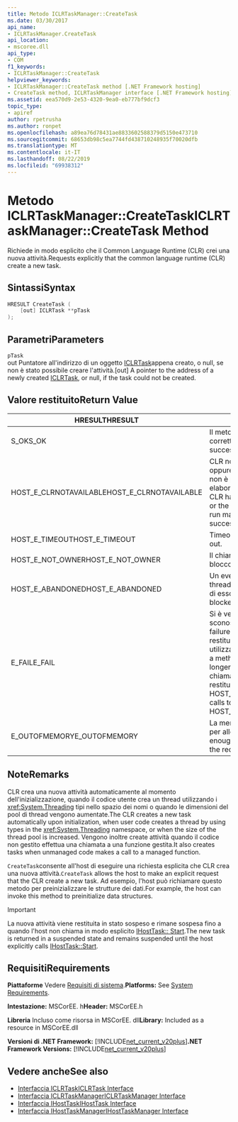 ```yaml
---
title: Metodo ICLRTaskManager::CreateTask
ms.date: 03/30/2017
api_name:
- ICLRTaskManager.CreateTask
api_location:
- mscoree.dll
api_type:
- COM
f1_keywords:
- ICLRTaskManager::CreateTask
helpviewer_keywords:
- ICLRTaskManager::CreateTask method [.NET Framework hosting]
- CreateTask method, ICLRTaskManager interface [.NET Framework hosting]
ms.assetid: eea570d9-2e53-4320-9ea0-eb777bf9dcf3
topic_type:
- apiref
author: rpetrusha
ms.author: ronpet
ms.openlocfilehash: a89ea76d78431ae8833602588379d5150e473710
ms.sourcegitcommit: 68653db98c5ea7744fd438710248935f70020dfb
ms.translationtype: MT
ms.contentlocale: it-IT
ms.lasthandoff: 08/22/2019
ms.locfileid: "69938312"
---
```

# <a name="iclrtaskmanagercreatetask-method"></a><span data-ttu-id="f7808-102">Metodo ICLRTaskManager::CreateTask</span><span class="sxs-lookup"><span data-stu-id="f7808-102">ICLRTaskManager::CreateTask Method</span></span>
<span data-ttu-id="f7808-103">Richiede in modo esplicito che il Common Language Runtime (CLR) crei una nuova attività.</span><span class="sxs-lookup"><span data-stu-id="f7808-103">Requests explicitly that the common language runtime (CLR) create a new task.</span></span>  
  
## <a name="syntax"></a><span data-ttu-id="f7808-104">Sintassi</span><span class="sxs-lookup"><span data-stu-id="f7808-104">Syntax</span></span>  
  
```cpp  
HRESULT CreateTask (  
    [out] ICLRTask **pTask  
);  
```  
  
## <a name="parameters"></a><span data-ttu-id="f7808-105">Parametri</span><span class="sxs-lookup"><span data-stu-id="f7808-105">Parameters</span></span>  
 `pTask`  
 <span data-ttu-id="f7808-106">out Puntatore all'indirizzo di un oggetto [ICLRTask](../../../../docs/framework/unmanaged-api/hosting/iclrtask-interface.md)appena creato, o null, se non è stato possibile creare l'attività.</span><span class="sxs-lookup"><span data-stu-id="f7808-106">[out] A pointer to the address of a newly created [ICLRTask](../../../../docs/framework/unmanaged-api/hosting/iclrtask-interface.md), or null, if the task could not be created.</span></span>  
  
## <a name="return-value"></a><span data-ttu-id="f7808-107">Valore restituito</span><span class="sxs-lookup"><span data-stu-id="f7808-107">Return Value</span></span>  
  
|<span data-ttu-id="f7808-108">HRESULT</span><span class="sxs-lookup"><span data-stu-id="f7808-108">HRESULT</span></span>|<span data-ttu-id="f7808-109">Descrizione</span><span class="sxs-lookup"><span data-stu-id="f7808-109">Description</span></span>|  
|-------------|-----------------|  
|<span data-ttu-id="f7808-110">S_OK</span><span class="sxs-lookup"><span data-stu-id="f7808-110">S_OK</span></span>|<span data-ttu-id="f7808-111">Il metodo è stato restituito correttamente.</span><span class="sxs-lookup"><span data-stu-id="f7808-111">The method returned successfully.</span></span>|  
|<span data-ttu-id="f7808-112">HOST_E_CLRNOTAVAILABLE</span><span class="sxs-lookup"><span data-stu-id="f7808-112">HOST_E_CLRNOTAVAILABLE</span></span>|<span data-ttu-id="f7808-113">CLR non è stato caricato in un processo oppure CLR si trova in uno stato in cui non è possibile eseguire codice gestito o elaborare la chiamata correttamente.</span><span class="sxs-lookup"><span data-stu-id="f7808-113">The CLR has not been loaded into a process, or the CLR is in a state in which it cannot run managed code or process the call successfully.</span></span>|  
|<span data-ttu-id="f7808-114">HOST_E_TIMEOUT</span><span class="sxs-lookup"><span data-stu-id="f7808-114">HOST_E_TIMEOUT</span></span>|<span data-ttu-id="f7808-115">Timeout della chiamata.</span><span class="sxs-lookup"><span data-stu-id="f7808-115">The call timed out.</span></span>|  
|<span data-ttu-id="f7808-116">HOST_E_NOT_OWNER</span><span class="sxs-lookup"><span data-stu-id="f7808-116">HOST_E_NOT_OWNER</span></span>|<span data-ttu-id="f7808-117">Il chiamante non è il proprietario del blocco.</span><span class="sxs-lookup"><span data-stu-id="f7808-117">The caller does not own the lock.</span></span>|  
|<span data-ttu-id="f7808-118">HOST_E_ABANDONED</span><span class="sxs-lookup"><span data-stu-id="f7808-118">HOST_E_ABANDONED</span></span>|<span data-ttu-id="f7808-119">Un evento è stato annullato mentre un thread bloccato o Fiber era in attesa su di esso.</span><span class="sxs-lookup"><span data-stu-id="f7808-119">An event was canceled while a blocked thread or fiber was waiting on it.</span></span>|  
|<span data-ttu-id="f7808-120">E_FAIL</span><span class="sxs-lookup"><span data-stu-id="f7808-120">E_FAIL</span></span>|<span data-ttu-id="f7808-121">Si è verificato un errore irreversibile sconosciuto.</span><span class="sxs-lookup"><span data-stu-id="f7808-121">An unknown catastrophic failure occurred.</span></span> <span data-ttu-id="f7808-122">Quando un metodo restituisce E_FAIL, CLR non è più utilizzabile all'interno del processo.</span><span class="sxs-lookup"><span data-stu-id="f7808-122">When a method returns E_FAIL, the CLR is no longer usable within the process.</span></span> <span data-ttu-id="f7808-123">Le chiamate successive ai metodi di hosting restituiscono HOST_E_CLRNOTAVAILABLE.</span><span class="sxs-lookup"><span data-stu-id="f7808-123">Subsequent calls to hosting methods return HOST_E_CLRNOTAVAILABLE.</span></span>|  
|<span data-ttu-id="f7808-124">E_OUTOFMEMORY</span><span class="sxs-lookup"><span data-stu-id="f7808-124">E_OUTOFMEMORY</span></span>|<span data-ttu-id="f7808-125">La memoria disponibile non è sufficiente per allocare la risorsa richiesta.</span><span class="sxs-lookup"><span data-stu-id="f7808-125">Not enough memory is available to allocate the requested resource.</span></span>|  
  
## <a name="remarks"></a><span data-ttu-id="f7808-126">Note</span><span class="sxs-lookup"><span data-stu-id="f7808-126">Remarks</span></span>  
 <span data-ttu-id="f7808-127">CLR crea una nuova attività automaticamente al momento dell'inizializzazione, quando il codice utente crea un thread utilizzando i <xref:System.Threading> tipi nello spazio dei nomi o quando le dimensioni del pool di thread vengono aumentate.</span><span class="sxs-lookup"><span data-stu-id="f7808-127">The CLR creates a new task automatically upon initialization, when user code creates a thread by using types in the <xref:System.Threading> namespace, or when the size of the thread pool is increased.</span></span> <span data-ttu-id="f7808-128">Vengono inoltre create attività quando il codice non gestito effettua una chiamata a una funzione gestita.</span><span class="sxs-lookup"><span data-stu-id="f7808-128">It also creates tasks when unmanaged code makes a call to a managed function.</span></span>  
  
 <span data-ttu-id="f7808-129">`CreateTask`consente all'host di eseguire una richiesta esplicita che CLR crea una nuova attività.</span><span class="sxs-lookup"><span data-stu-id="f7808-129">`CreateTask` allows the host to make an explicit request that the CLR create a new task.</span></span> <span data-ttu-id="f7808-130">Ad esempio, l'host può richiamare questo metodo per preinizializzare le strutture dei dati.</span><span class="sxs-lookup"><span data-stu-id="f7808-130">For example, the host can invoke this method to preinitialize data structures.</span></span>  
  
> [!IMPORTANT]
> <span data-ttu-id="f7808-131">La nuova attività viene restituita in stato sospeso e rimane sospesa fino a quando l'host non chiama in modo esplicito [IHostTask:: Start](../../../../docs/framework/unmanaged-api/hosting/ihosttask-start-method.md).</span><span class="sxs-lookup"><span data-stu-id="f7808-131">The new task is returned in a suspended state and remains suspended until the host explicitly calls [IHostTask::Start](../../../../docs/framework/unmanaged-api/hosting/ihosttask-start-method.md).</span></span>  
  
## <a name="requirements"></a><span data-ttu-id="f7808-132">Requisiti</span><span class="sxs-lookup"><span data-stu-id="f7808-132">Requirements</span></span>  
 <span data-ttu-id="f7808-133">**Piattaforme** Vedere [Requisiti di sistema](../../../../docs/framework/get-started/system-requirements.md).</span><span class="sxs-lookup"><span data-stu-id="f7808-133">**Platforms:** See [System Requirements](../../../../docs/framework/get-started/system-requirements.md).</span></span>  
  
 <span data-ttu-id="f7808-134">**Intestazione:** MSCorEE. h</span><span class="sxs-lookup"><span data-stu-id="f7808-134">**Header:** MSCorEE.h</span></span>  
  
 <span data-ttu-id="f7808-135">**Libreria** Incluso come risorsa in MSCorEE. dll</span><span class="sxs-lookup"><span data-stu-id="f7808-135">**Library:** Included as a resource in MSCorEE.dll</span></span>  
  
 <span data-ttu-id="f7808-136">**Versioni di .NET Framework:** [!INCLUDE[net_current_v20plus](../../../../includes/net-current-v20plus-md.md)]</span><span class="sxs-lookup"><span data-stu-id="f7808-136">**.NET Framework Versions:** [!INCLUDE[net_current_v20plus](../../../../includes/net-current-v20plus-md.md)]</span></span>  
  
## <a name="see-also"></a><span data-ttu-id="f7808-137">Vedere anche</span><span class="sxs-lookup"><span data-stu-id="f7808-137">See also</span></span>

- [<span data-ttu-id="f7808-138">Interfaccia ICLRTask</span><span class="sxs-lookup"><span data-stu-id="f7808-138">ICLRTask Interface</span></span>](../../../../docs/framework/unmanaged-api/hosting/iclrtask-interface.md)
- [<span data-ttu-id="f7808-139">Interfaccia ICLRTaskManager</span><span class="sxs-lookup"><span data-stu-id="f7808-139">ICLRTaskManager Interface</span></span>](../../../../docs/framework/unmanaged-api/hosting/iclrtaskmanager-interface.md)
- [<span data-ttu-id="f7808-140">Interfaccia IHostTask</span><span class="sxs-lookup"><span data-stu-id="f7808-140">IHostTask Interface</span></span>](../../../../docs/framework/unmanaged-api/hosting/ihosttask-interface.md)
- [<span data-ttu-id="f7808-141">Interfaccia IHostTaskManager</span><span class="sxs-lookup"><span data-stu-id="f7808-141">IHostTaskManager Interface</span></span>](../../../../docs/framework/unmanaged-api/hosting/ihosttaskmanager-interface.md)

